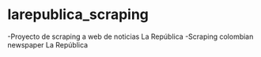 # larepublica_scraping
-Proyecto de scraping a web de noticias La República
-Scraping colombian newspaper La República
